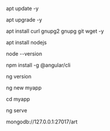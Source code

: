 apt update -y

apt upgrade -y 

apt install curl gnupg2 gnupg git wget -y

apt install nodejs

node --version

npm install -g @angular/cli

ng version

ng new myapp

cd myapp

ng serve



mongodb://127.0.0.1:27017/art
